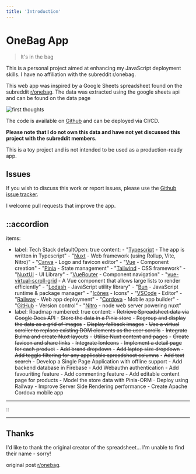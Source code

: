 ```yaml
---
title: 'Introduction'
---
```


# OneBag App

> It's in the bag

This is a personal project aimed at enhancing my JavaScript deployment skills. I have no affiliation with the subreddit r/onebag.

<!--more-->

This web app was inspired by a Google Sheets spreadsheet found on the subreddit [r/onebag](https://www.reddit.com/r/onebag/). The data was extracted using the google sheets api and can be found on the data page

![first thoughts](/img/wireframe.png "Concepts of app")

The code is available on [Github](https://github.com/emrysr/onebag/) and can be deployed via CI/CD.

__Please note that I do not own this data and have not yet discussed this project with the subreddit members.__

This is a toy project and is not intended to be used as a production-ready app.

## Issues

If you wish to discuss this work or report issues, please use the [Github issue tracker](https://github.com/emrysr/onebag/issues).

I welcome pull requests that improve the app.

::accordion
---
items:
  - label: Tech Stack
    defaultOpen: true
    content:
        - "[Typescript](https://www.typescriptlang.org/) - The app is written in Typescript"
        - "[Nuxt](https://nuxt.com/) - Web framework (using Rollup, Vite, Nitro)"
        - "[Canva](https://canva.com/) - Logo and favicon editor"
        - "[Vue](https://vuejs.com/) - Component creation"
        - "[Pinia](https://pinia.vuejs.com) - State management"
        - "[Tailwind](https://tailwindcss.com/) - CSS framework"
        - "[NuxtUI](https://ui.nuxt.com) - UI Library"
        - "[VueRouter](https://router.vuejs.com/) - Component navigation"
        - "[vue-virtual-scroll-grid](https://www.npmjs.com/package/vue-virtual-scroll-grid) - A Vue component that allows large lists to render efficiently"
        - "[Lodash](https://lodash.com) - JavaScript utility library"
        - "[Bun](https://bun.sh/) - JavaScript runtime & package manager"
        - "[Icônes](https://icones.js.org) - Icons"
        - "[VSCode](https://code.visualstudio.com/) - Editor"
        - "[Railway](https://railway.app/) - Web app deployment"
        - "[Cordova](https://cordova.apache.org/) - Mobile app builder"
        - "[GitHub](https://github.com/) - Version control"
        - "[Nitro](https://nitro.unjs.io/) - node web server powering nuxt"
  - label: Roadmap
    numbered: true
    content:
        - ~~Retrieve Spreadsheet data via Google Docs API~~
        - ~~Store the data in a Pinia store~~
        - ~~Regroup and display the data as a grid of images~~
        - ~~Display fallback images~~
        - ~~Use a virtual scroller to replace existing DOM elements as the user scrolls~~
        - ~~Integrate Bulma and create Nuxt layouts~~
        - ~~Utilise Nuxt content and pages~~
        - ~~Create favicon and share links~~
        - ~~Integrate IonIcons~~
        - ~~Implement a detail page for each product~~
        - ~~Add brand dropdown~~
        - ~~Add laptop size dropdown~~
        - ~~Add toggle filtering for any applicable spreadsheet columns~~
        - ~~Add text search~~
        - Develop a Single Page Application with offline support
        - Add backend database in Firebase
        - Add Webauthn authentication
        - Add favouriting feature
        - Add commenting feature
        - Add editable content page for products
        - Model the store data with Pinia-ORM
        - Deploy using Railway
        - Improve Server Side Rendering performance
        - Create Apache Cordova mobile app
        
---
::

---

## Thanks

I'd like to thank the original creator of the spreadsheet... I'm unable to find their name - sorry!

original post [r/onebag](https://www.reddit.com/r/onebag/comments/xcgeoh/updated_onebagzill_bag_comparison_spreadsheet/).